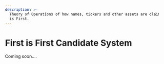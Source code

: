 ```yaml
---
description: >-
  Theory of Operations of how names, tickers and other assets are claimed First
  is First.
---
```


# First is First Candidate System

Coming soon....
